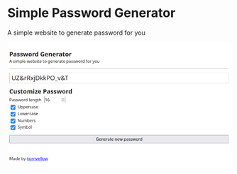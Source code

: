 # Simple Password Generator

A simple website to generate password for you

![Screenshot](/screenshot.png)
